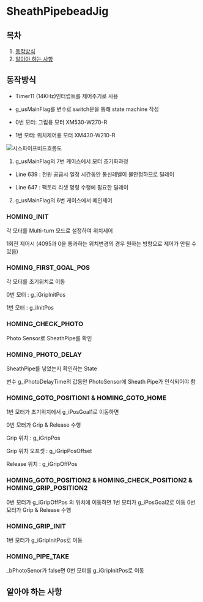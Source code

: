 # SheathPipebeadJig

## 목차
1. [동작방식](#동작방식)
2. [알아야 하는 사항](#알아야-하는-사항)

## 동작방식

- Timer11 (14KHz)인터럽트를 제어주기로 사용

- g_usMainFlag를 변수로 switch문을 통해 state machine 작성

- 0번 모터: 그립용 모터 XM530-W270-R   

- 1번 모터: 위치제어용 모터 XM430-W210-R

![시스파이프비드흐름도](/uploads/c1421d8a1f2d21b666d4b11aef09d924/시스파이프비드흐름도.jpg)

1. g_usMainFlag의 7번 케이스에서 모터 초기화과정

- Line 639 : 전원 공급시 일정 시간동안 통신레벨이 불안정하므로 딜레이

- Line 647 : 팩토리 리셋 명령 수행에 필요한 딜레이

2. g_usMainFlag의 6번 케이스에서 메인제어 

### HOMING_INIT

각 모터를 Multi-turn 모드로 설정하여 위치제어

1회전 제어시 (4095과 0을 통과하는 위치변경의 경우 원하는 방향으로 제어가 안될 수 있음)

### HOMING_FIRST_GOAL_POS

각 모터를 초기위치로 이동

0번 모터 : g_iGripInitPos

1번 모터 : g_iInitPos
 
### HOMING_CHECK_PHOTO

Photo Sensor로 SheathPipe를 확인

### HOMING_PHOTO_DELAY

SheathPipe를 넣었는지 확인하는 State

변수 g_iPhotoDelayTime의 값동안 PhotoSensor에 Sheath Pipe가 인식되어야 함

### HOMING_GOTO_POSITION1 & HOMING_GOTO_HOME

1번 모터가 초기위치에서 g_iPosGoal1로 이동하면

0번 모터가 Grip & Release 수행

Grip 위치 : g_iGripPos

Grip 위치 오프셋 : g_iGripPosOffset

Release 위치 : g_iGripOffPos

### HOMING_GOTO_POSITION2 & HOMING_CHECK_POSITION2 & HOMING_GRIP_POSITION2

0번 모터가 g_iGripOffPos 의 위치에 이동하면 
1번 모터가 g_iPosGoal2로 이동
0번 모터가 Grip & Release 수행

### HOMING_GRIP_INIT

1번 모터가 g_iGripInitPos로 이동

### HOMING_PIPE_TAKE

_bPhotoSenor가 false면 0번 모터를 g_iGripInitPos로 이동

## 알아야 하는 사항


